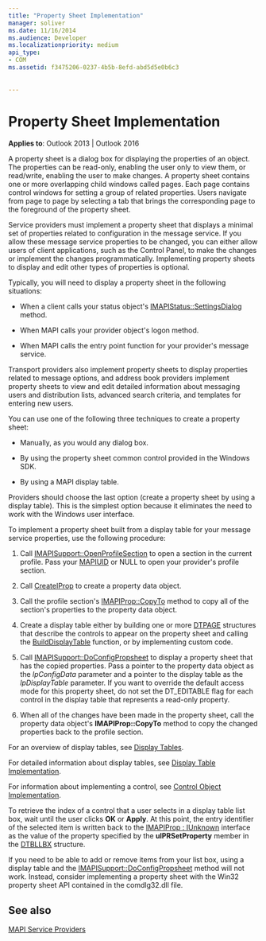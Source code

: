 ```yaml
---
title: "Property Sheet Implementation"
manager: soliver
ms.date: 11/16/2014
ms.audience: Developer
ms.localizationpriority: medium
api_type:
- COM
ms.assetid: f3475206-0237-4b5b-8efd-abd5d5e0b6c3
 
 
---
```


# Property Sheet Implementation

  
  
**Applies to**: Outlook 2013 | Outlook 2016 
  
A property sheet is a dialog box for displaying the properties of an object. The properties can be read-only, enabling the user only to view them, or read/write, enabling the user to make changes. A property sheet contains one or more overlapping child windows called pages. Each page contains control windows for setting a group of related properties. Users navigate from page to page by selecting a tab that brings the corresponding page to the foreground of the property sheet.
  
Service providers must implement a property sheet that displays a minimal set of properties related to configuration in the message service. If you allow these message service properties to be changed, you can either allow users of client applications, such as the Control Panel, to make the changes or implement the changes programmatically. Implementing property sheets to display and edit other types of properties is optional. 
  
Typically, you will need to display a property sheet in the following situations:
  
- When a client calls your status object's [IMAPIStatus::SettingsDialog](imapistatus-settingsdialog.md) method. 
    
- When MAPI calls your provider object's logon method.
    
- When MAPI calls the entry point function for your provider's message service.
    
Transport providers also implement property sheets to display properties related to message options, and address book providers implement property sheets to view and edit detailed information about messaging users and distribution lists, advanced search criteria, and templates for entering new users.
  
You can use one of the following three techniques to create a property sheet:
  
- Manually, as you would any dialog box.
    
- By using the property sheet common control provided in the Windows SDK.
    
- By using a MAPI display table.
    
Providers should choose the last option (create a property sheet by using a display table). This is the simplest option because it eliminates the need to work with the Windows user interface. 
  
To implement a property sheet built from a display table for your message service properties, use the following procedure:
  
1. Call [IMAPISupport::OpenProfileSection](imapisupport-openprofilesection.md) to open a section in the current profile. Pass your [MAPIUID](mapiuid.md) or NULL to open your provider's profile section. 
    
2. Call [CreateIProp](createiprop.md) to create a property data object. 
    
3. Call the profile section's [IMAPIProp::CopyTo](imapiprop-copyto.md) method to copy all of the section's properties to the property data object. 
    
4. Create a display table either by building one or more [DTPAGE](dtpage.md) structures that describe the controls to appear on the property sheet and calling the [BuildDisplayTable](builddisplaytable.md) function, or by implementing custom code. 
    
5. Call [IMAPISupport::DoConfigPropsheet](imapisupport-doconfigpropsheet.md) to display a property sheet that has the copied properties. Pass a pointer to the property data object as the  _lpConfigData_ parameter and a pointer to the display table as the  _lpDisplayTable_ parameter. If you want to override the default access mode for this property sheet, do not set the DT_EDITABLE flag for each control in the display table that represents a read-only property. 
    
6. When all of the changes have been made in the property sheet, call the property data object's **IMAPIProp::CopyTo** method to copy the changed properties back to the profile section. 
    
For an overview of display tables, see [Display Tables](display-tables.md). 
  
For detailed information about display tables, see [Display Table Implementation](display-table-implementation.md). 
  
For information about implementing a control, see [Control Object Implementation](control-object-implementation.md).
  
To retrieve the index of a control that a user selects in a display table list box, wait until the user clicks **OK** or **Apply**. At this point, the entry identifier of the selected item is written back to the [IMAPIProp : IUnknown](imapipropiunknown.md) interface as the value of the property specified by the **ulPRSetProperty** member in the [DTBLLBX](dtbllbx.md) structure. 
  
If you need to be able to add or remove items from your list box, using a display table and the [IMAPISupport::DoConfigPropsheet](imapisupport-doconfigpropsheet.md) method will not work. Instead, consider implementing a property sheet with the Win32 property sheet API contained in the comdlg32.dll file. 
  
## See also



[MAPI Service Providers](mapi-service-providers.md)

